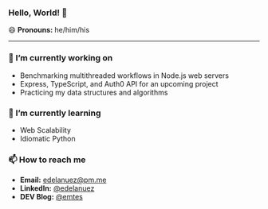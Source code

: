 ### Hello, World! 👋

😄 __Pronouns:__ he/him/his

---

### 🔭 I’m currently working on
* Benchmarking multithreaded workflows in Node.js web servers
* Express, TypeScript, and Auth0 API for an upcoming project
* Practicing my data structures and algorithms

### 🌱 I’m currently learning
* Web Scalability
* Idiomatic Python

### 📫 How to reach me
* __Email:__ [edelanuez@pm.me](mailto:edelanuez@pm.me)
* __LinkedIn:__ [@edelanuez](https://www.linkedin.com/in/edelanuez/)
* __DEV Blog:__ [@emtes](https://dev.to/emtes)
